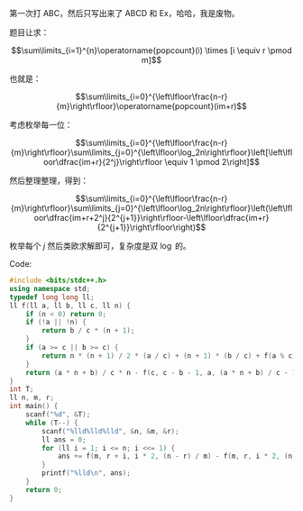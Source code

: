 第一次打 ABC，然后只写出来了 ABCD 和 Ex，哈哈，我是废物。

题目让求：

$$\sum\limits_{i=1}^{n}\operatorname{popcount}(i) \times [i \equiv r \pmod m]$$

也就是：

$$\sum\limits_{i=0}^{\left\lfloor\frac{n-r}{m}\right\rfloor}\operatorname{popcount}(im+r)$$

考虑枚举每一位：

$$\sum\limits_{i=0}^{\left\lfloor\frac{n-r}{m}\right\rfloor}\sum\limits_{j=0}^{\left\lfloor\log_2n\right\rfloor}\left[\left\lfloor\dfrac{im+r}{2^j}\right\rfloor \equiv 1 \pmod 2\right]$$

然后整理整理，得到：

$$\sum\limits_{i=0}^{\left\lfloor\frac{n-r}{m}\right\rfloor}\sum\limits_{j=0}^{\left\lfloor\log_2n\right\rfloor}\left(\left\lfloor\dfrac{im+r+2^j}{2^{j+1}}\right\rfloor-\left\lfloor\dfrac{im+r}{2^{j+1}}\right\rfloor\right)$$

枚举每个 $j$ 然后类欧求解即可，复杂度是双 $\log$ 的。

Code:

```cpp
#include <bits/stdc++.h>
using namespace std;
typedef long long ll;
ll f(ll a, ll b, ll c, ll n) {
    if (n < 0) return 0;
    if (!a || !n) {
        return b / c * (n + 1);
    }
    if (a >= c || b >= c) {
        return n * (n + 1) / 2 * (a / c) + (n + 1) * (b / c) + f(a % c, b % c, c, n);
    }
    return (a * n + b) / c * n - f(c, c - b - 1, a, (a * n + b) / c - 1);
}
int T;
ll n, m, r;
int main() {
	scanf("%d", &T);
	while (T--) {
		scanf("%lld%lld%lld", &n, &m, &r);
		ll ans = 0;
		for (ll i = 1; i <= n; i <<= 1) {
			ans += f(m, r + i, i * 2, (n - r) / m) - f(m, r, i * 2, (n - r) / m);
		}
		printf("%lld\n", ans);
	}
	return 0;
}
```